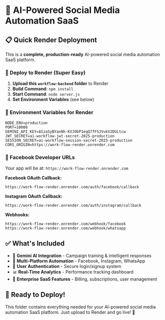 # 🚀 AI-Powered Social Media Automation SaaS

## 📋 Quick Render Deployment

This is a **complete, production-ready** AI-powered social media automation SaaS platform.

### **🎯 Deploy to Render (Super Easy)**

1. **Upload this `workflow-backend` folder** to Render
2. **Build Command**: `npm install`
3. **Start Command**: `node server.js`
4. **Set Environment Variables** (see below)

### **🔑 Environment Variables for Render**
```
NODE_ENV=production
PORT=10000
GEMINI_API_KEY=AIzaSyBYanNh-KVJObP1eqQ7fF5JVukV2DULtcw
JWT_SECRET=ai-workflow-jwt-secret-2025-production
SESSION_SECRET=ai-workflow-session-secret-2025-production
CORS_ORIGIN=https://work-flow-render.onrender.com
```

### **🔗 Facebook Developer URLs**
Your app will be at: `https://work-flow-render.onrender.com`

**Facebook OAuth Callback:**
```
https://work-flow-render.onrender.com/auth/facebook/callback
```

**Instagram OAuth Callback:**
```
https://work-flow-render.onrender.com/auth/instagram/callback
```

**Webhooks:**
```
https://work-flow-render.onrender.com/webhook/facebook
https://work-flow-render.onrender.com/webhook/whatsapp
```

## ✅ What's Included

- 🤖 **Gemini AI Integration** - Campaign training & intelligent responses
- 📱 **Multi-Platform Automation** - Facebook, Instagram, WhatsApp
- 🔐 **User Authentication** - Secure login/signup system
- 📊 **Real-Time Analytics** - Performance tracking dashboard
- 💼 **Enterprise SaaS Features** - Billing, subscriptions, user management

## 🎊 Ready to Deploy!

This folder contains everything needed for your AI-powered social media automation SaaS platform. Just upload to Render and go live! 🚀
